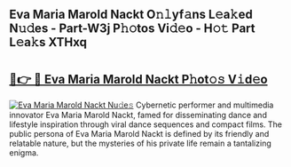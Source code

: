 ## Eva Maria Marold Nackt O𝚗𝚕yf𝚊ns L𝚎a𝚔ed N𝚞𝚍es - Part-W3j P𝚑𝚘tos Vi𝚍𝚎o - H𝚘𝚝 Part L𝚎a𝚔s XTHxq

# <h2><a href="http://kf7jjvy.oniu.top/?m=Eva+Maria+Marold+Nackt">🔗👉 🔴 Eva Maria Marold Nackt P𝚑ot𝚘𝚜 V𝚒d𝚎o</a></h2>

[![Eva Maria Marold Nackt Nu𝚍e𝚜](https://i.imgur.com/0qMVB7G.gif)](http://kf7jjvy.oniu.top/?m=Eva+Maria+Marold+Nackt)
Cybernetic performer and multimedia innovator Eva Maria Marold Nackt, famed for disseminating dance and lifestyle inspiration through viral dance sequences and compact films. The public persona of Eva Maria Marold Nackt is defined by its friendly and relatable nature, but the mysteries of his private life remain a tantalizing enigma.  
